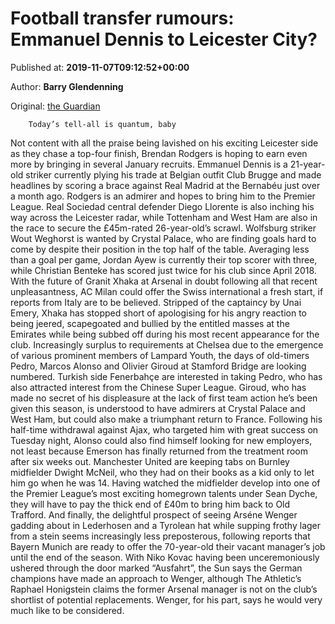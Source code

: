 
# Football transfer rumours: Emmanuel Dennis to Leicester City?

Published at: **2019-11-07T09:12:52+00:00**

Author: **Barry Glendenning**

Original: [the Guardian](https://www.theguardian.com/football/2019/nov/07/football-transfer-rumours-emmanuel-dennis-to-leicester-city)


        Today’s tell-all is quantum, baby
      
Not content with all the praise being lavished on his exciting Leicester side as they chase a top-four finish, Brendan Rodgers is hoping to earn even more by bringing in several January recruits. Emmanuel Dennis is a 21-year-old striker currently plying his trade at Belgian outfit Club Brugge and made headlines by scoring a brace against Real Madrid at the Bernabéu just over a month ago. Rodgers is an admirer and hopes to bring him to the Premier League. Real Sociedad central defender Diego Llorente is also inching his way across the Leicester radar, while Tottenham and West Ham are also in the race to secure the £45m-rated 26-year-old’s scrawl.
Wolfsburg striker Wout Weghorst is wanted by Crystal Palace, who are finding goals hard to come by despite their position in the top half of the table. Averaging less than a goal per game, Jordan Ayew is currently their top scorer with three, while Christian Benteke has scored just twice for his club since April 2018.
With the future of Granit Xhaka at Arsenal in doubt following all that recent unpleasantness, AC Milan could offer the Swiss international a fresh start, if reports from Italy are to be believed. Stripped of the captaincy by Unai Emery, Xhaka has stopped short of apologising for his angry reaction to being jeered, scapegoated and bullied by the entitled masses at the Emirates while being subbed off during his most recent appearance for the club.
Increasingly surplus to requirements at Chelsea due to the emergence of various prominent members of Lampard Youth, the days of old-timers Pedro, Marcos Alonso and Olivier Giroud at Stamford Bridge are looking numbered. Turkish side Fenerbahçe are interested in taking Pedro, who has also attracted interest from the Chinese Super League. Giroud, who has made no secret of his displeasure at the lack of first team action he’s been given this season, is understood to have admirers at Crystal Palace and West Ham, but could also make a triumphant return to France. Following his half-time withdrawal against Ajax, who targeted him with great success on Tuesday night, Alonso could also find himself looking for new employers, not least because Emerson has finally returned from the treatment room after six weeks out.
Manchester United are keeping tabs on Burnley midfielder Dwight McNeil, who they had on their books as a kid only to let him go when he was 14. Having watched the midfielder develop into one of the Premier League’s most exciting homegrown talents under Sean Dyche, they will have to pay the thick end of £40m to bring him back to Old Trafford.
And finally, the delightful prospect of seeing Arséne Wenger gadding about in Lederhosen and a Tyrolean hat while supping frothy lager from a stein seems increasingly less preposterous, following reports that Bayern Munich are ready to offer the 70-year-old their vacant manager’s job until the end of the season.
With Niko Kovac having been unceremoniously ushered through the door marked “Ausfahrt”, the Sun says the German champions have made an approach to Wenger, although The Athletic’s Raphael Honigstein claims the former Arsenal manager is not on the club’s shortlist of potential replacements. Wenger, for his part, says he would very much like to be considered.
